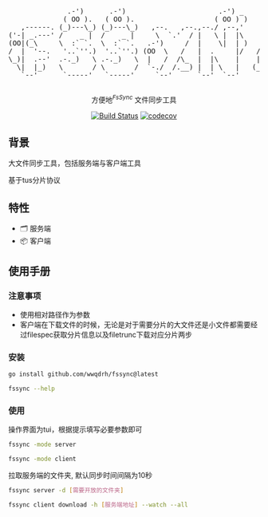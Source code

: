 <div align="center">
  <p>
      <pre style="float:center">
              .-')      .-')                      .-') _              
             ( OO ).   ( OO ).                   ( OO ) )             
   ,------. (_)---\_) (_)---\_)   ,--.   ,--.,--./ ,--,'     .-----.  
('-| _.---' /    _ |  /    _ |     \  `.'  / |   \ |  |\    '  .--./  
(OO|(_\     \  :` `.  \  :` `.   .-')     /  |    \|  | )   |  |('-.  
/  |  '--.   '..`''.)  '..`''.) (OO  \   /   |  .     |/   /_) |OO  ) 
\_)|  .--'  .-._)   \ .-._)   \  |   /  /\_  |  |\    |    ||  |`-'|  
  \|  |_)   \       / \       /  `-./  /.__) |  | \   |   (_'  '--'\  
   `--'      `-----'   `-----'     `--'      `--'  `--'      `-----'  
  </pre>
  </p>
  <p>

  <p align='center'>
方便地<sup><em>FsSync</em></sup> 文件同步工具
<br> 
</p>


[![Build Status](https://github.com/wwqdrh/fssync/actions/workflows/push.yml/badge.svg)](https://github.com/wwqdrh/fssync/actions)
[![codecov](https://codecov.io/gh/wwqdrh/fssync/branch/main/graph/badge.svg?token=0QUPXM08Z1)](https://codecov.io/gh/wwqdrh/fssync)

  </p>
</div>


## 背景

大文件同步工具，包括服务端与客户端工具

基于tus分片协议

## 特性

- 🗂 服务端
- 📦 客户端

## 使用手册

### 注意事项

- 使用相对路径作为参数
- 客户端在下载文件的时候，无论是对于需要分片的大文件还是小文件都需要经过filespec获取分片信息以及filetrunc下载对应分片两步

### 安装

```bash
go install github.com/wwqdrh/fssync@latest

fssync --help
```

### 使用

操作界面为tui，根据提示填写必要参数即可

```bash
fssync -mode server

fssync -mode client
```

拉取服务端的文件夹, 默认同步时间间隔为10秒

```bash
fssync server -d [需要开放的文件夹]

fssync client download -h [服务端地址] --watch --all
```